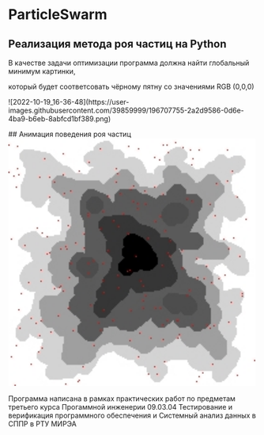 # ParticleSwarm
## Реализация метода роя частиц на Python
В качестве задачи оптимизации программа должна найти глобальный минимум картинки,

который будет соответсовать чёрному пятну со значениями RGB (0,0,0)
<p align="left" width="100%">
  ![2022-10-19_16-36-48](https://user-images.githubusercontent.com/39859999/196707755-2a2d9586-0d6e-4ba9-b6eb-8abfcd1bf389.png)
</p>
## Анимация поведения роя частиц

<img src="https://github.com/LIvanoff/ParticleSwarm/blob/master/result/result.gif" width="500" height="500" />

Программа написана в рамках практических работ по предметам третьего курса Прогаммной инженерии 09.03.04 Тестирование и верификация программного обеспечения и Системный анализ данных в СППР в РТУ МИРЭА
